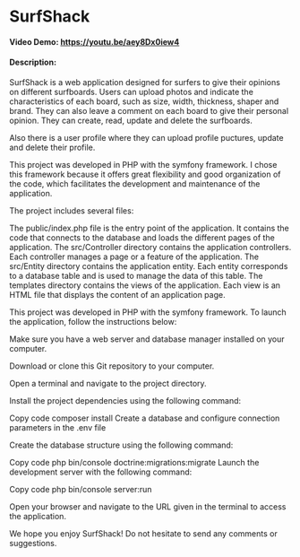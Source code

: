 # SurfShack

#### Video Demo:  https://youtu.be/aey8Dx0iew4
#### Description:
SurfShack is a web application designed for surfers to give their opinions on different surfboards. Users can upload photos and indicate the characteristics of each board, such as size, width, thickness, shaper and brand. They can also leave a comment on each board to give their personal opinion. They can create, read, update and delete the surfboards.

Also there is a user profile where they can upload profile puctures, update and delete their profile.

This project was developed in PHP with the symfony framework. I chose this framework because it offers great flexibility and good organization of the code, which facilitates the development and maintenance of the application.

The project includes several files:

The public/index.php file is the entry point of the application. It contains the code that connects to the database and loads the different pages of the application.
The src/Controller directory contains the application controllers. Each controller manages a page or a feature of the application.
The src/Entity directory contains the application entity. Each entity corresponds to a database table and is used to manage the data of this table.
The templates directory contains the views of the application. Each view is an HTML file that displays the content of an application page.

This project was developed in PHP with the symfony framework. To launch the application, follow the instructions below:

Make sure you have a web server and database manager installed on your computer.

Download or clone this Git repository to your computer.

Open a terminal and navigate to the project directory.

Install the project dependencies using the following command:

Copy code
composer install
Create a database and configure connection parameters in the .env file

Create the database structure using the following command:

Copy code
php bin/console doctrine:migrations:migrate
Launch the development server with the following command:

Copy code
php bin/console server:run

Open your browser and navigate to the URL given in the terminal to access the application.


We hope you enjoy SurfShack! Do not hesitate to send any comments or suggestions.